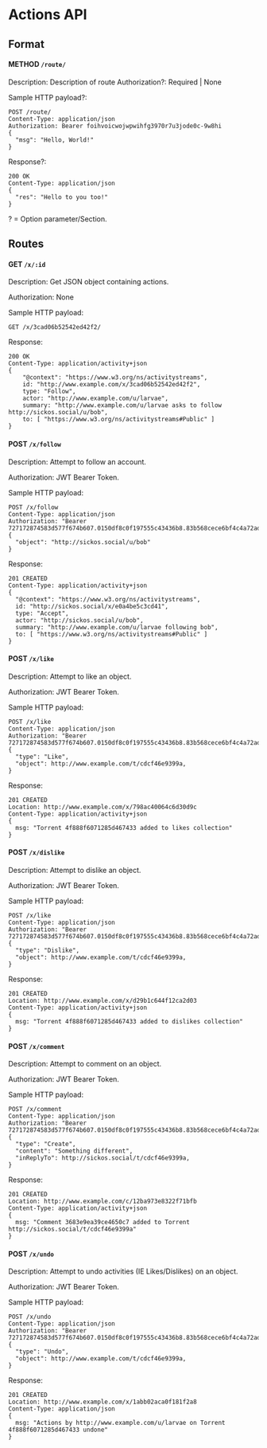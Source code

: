 # Actions API

## Format

#### METHOD `/route/`

Description: Description of route Authorization?: Required | None

Sample HTTP payload?:

```
POST /route/
Content-Type: application/json
Authorization: Bearer foihvoicwojwpwihfg3970r7u3jode0c-9w8hi 
{
  "msg": "Hello, World!"
}
```

Response?:

```
200 OK
Content-Type: application/json
{
  "res": "Hello to you too!"
}
```

? = Option parameter/Section.

## Routes

#### GET `/x/:id`

Description: Get JSON object containing actions. 


Authorization: None 


Sample HTTP
payload:

```
GET /x/3cad06b52542ed42f2/
```

Response:

```
200 OK
Content-Type: application/activity+json
{
    "@context": "https://www.w3.org/ns/activitystreams",
    id: "http://www.example.com/x/3cad06b52542ed42f2",
    type: "Follow",
    actor: "http://www.example.com/u/larvae",
    summary: "http://www.example.com/u/larvae asks to follow http://sickos.social/u/bob",
    to: [ "https://www.w3.org/ns/activitystreams#Public" ]
}
```

#### POST `/x/follow`

Description: Attempt to follow an account.

Authorization: JWT Bearer Token.

Sample HTTP payload:

```
POST /x/follow
Content-Type: application/json
Authorization: "Bearer 727172874583d577f674b607.0150df8c0f197555c43436b8.83b568cece6bf4c4a72ad529"
{
  "object": "http://sickos.social/u/bob"
}
```

Response:

```
201 CREATED
Content-Type: application/activity+json
{
  "@context": "https://www.w3.org/ns/activitystreams",
  id: "http://sickos.social/x/e0a4be5c3cd41",
  type: "Accept",
  actor: "http://sickos.social/u/bob",
  summary: "http://www.example.com/u/larvae following bob",
  to: [ "https://www.w3.org/ns/activitystreams#Public" ]
}
```

#### POST `/x/like`

Description: Attempt to like an object.

Authorization: JWT Bearer Token.

Sample HTTP payload:

```
POST /x/like
Content-Type: application/json
Authorization: "Bearer 727172874583d577f674b607.0150df8c0f197555c43436b8.83b568cece6bf4c4a72ad529"
{
  "type": "Like",
  "object": http://www.example.com/t/cdcf46e9399a,
}
```

Response:

```
201 CREATED
Location: http://www.example.com/x/798ac40064c6d30d9c
Content-Type: application/activity+json
{
  msg: "Torrent 4f888f6071285d467433 added to likes collection"
}
```

#### POST `/x/dislike`

Description: Attempt to dislike an object.

Authorization: JWT Bearer Token.

Sample HTTP payload:

```
POST /x/like
Content-Type: application/json
Authorization: "Bearer 727172874583d577f674b607.0150df8c0f197555c43436b8.83b568cece6bf4c4a72ad529"
{
  "type": "Dislike",
  "object": http://www.example.com/t/cdcf46e9399a,
}
```

Response:

```
201 CREATED
Location: http://www.example.com/x/d29b1c644f12ca2d03
Content-Type: application/activity+json
{
  msg: "Torrent 4f888f6071285d467433 added to dislikes collection"
}
```

#### POST `/x/comment`

Description: Attempt to comment on an object.

Authorization: JWT Bearer Token.

Sample HTTP payload:

```
POST /x/comment
Content-Type: application/json
Authorization: "Bearer 727172874583d577f674b607.0150df8c0f197555c43436b8.83b568cece6bf4c4a72ad529"
{
  "type": "Create",
  "content": "Something different",
  "inReplyTo": http://sickos.social/t/cdcf46e9399a,
}
```

Response:

```
201 CREATED
Location: http://www.example.com/c/12ba973e8322f71bfb
Content-Type: application/activity+json
{
  msg: "Comment 3683e9ea39ce4650c7 added to Torrent http://sickos.social/t/cdcf46e9399a"
}
```

#### POST `/x/undo`

Description: Attempt to undo activities (IE Likes/Dislikes) on an object.

Authorization: JWT Bearer Token.

Sample HTTP payload:

```
POST /x/undo
Content-Type: application/json
Authorization: "Bearer 727172874583d577f674b607.0150df8c0f197555c43436b8.83b568cece6bf4c4a72ad529"
{
  "type": "Undo",
  "object": http://www.example.com/t/cdcf46e9399a,
}
```

Response:

```
201 CREATED
Location: http://www.example.com/x/1abb02aca0f181f2a8
Content-Type: application/json
{
  msg: "Actions by http://www.example.com/u/larvae on Torrent 4f888f6071285d467433 undone"
}
```
